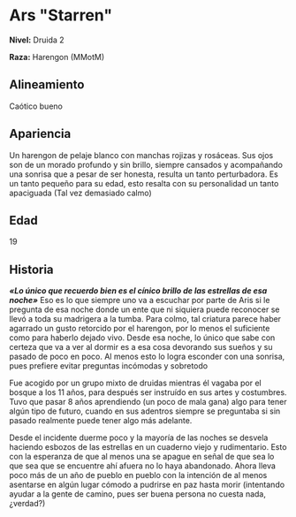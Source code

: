 # Ars "Starren"

**Nivel:** Druida 2

**Raza:** Harengon (MMotM)

## Alineamiento
Caótico bueno

## Apariencia
Un harengon de pelaje blanco con manchas rojizas y rosáceas. Sus ojos son de un morado profundo y sin brillo, siempre cansados y acompañando una sonrisa que a pesar de ser honesta, resulta un tanto perturbadora. Es un tanto pequeño para su edad, esto resalta con su personalidad un tanto apaciguada (Tal vez demasiado calmo)

## Edad
19

## Historia
***«Lo único que recuerdo bien es el cínico brillo de las estrellas de esa noche»***
Eso es lo que siempre uno va a escuchar por parte de Aris si le pregunta de esa noche donde un ente que ni siquiera puede reconocer se llevó a toda su madrigera a la tumba. Para colmo, tal criatura parece haber agarrado un gusto retorcido por el harengon, por lo menos el suficiente como para haberlo dejado vivo. Desde esa noche, lo único que sabe con certeza que va a ver al dormir es a esa cosa devorando sus sueños y su pasado de poco en poco. Al menos esto lo logra esconder con una sonrisa, pues prefiere evitar preguntas incómodas y sobretodo 

Fue acogido por un grupo mixto de druidas mientras él vagaba por el bosque a los 11 años, para después ser instruído en sus artes y costumbres. Tuvo que pasar 8 años aprendiendo (un poco de mala gana) algo para tener algún tipo de futuro, cuando en sus adentros siempre se preguntaba si sin pasado realmente puede tener algo más adelante.

Desde el incidente duerme poco y la mayoría de las noches se desvela haciendo esbozos de las estrellas en un cuaderno viejo y rudimentario. Esto con la esperanza de que al menos una se apague en señal de que sea lo que sea que se encuentre ahí afuera no lo haya abandonado. Ahora lleva poco más de un año de pueblo en pueblo con la intención de al menos asentarse en algún lugar cómodo a pudrirse en paz hasta morir (intentando ayudar a la gente de camino, pues ser buena persona no cuesta nada, ¿verdad?) 

